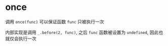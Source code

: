 # once

调用 `once(func)` 可以保证函数 `func` 只被执行一次

内部实现是调用 `_.before(2, func)`, 之后 `func` 函数被设置为 `undefined`, 因此也就仅会执行一次